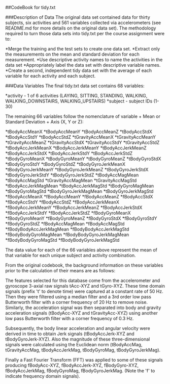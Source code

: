 ##CodeBook for tidy.txt

###Description of Data
The original data set contained data for thirty subjects, six activities and 561 variables collected via accelerometers (see README.md for more details on the original data set). The methodology required to turn those data sets into tidy.txt per the course assignment were to:

*Merge the training and the test sets to create one data set.
*Extract only the measurements on the mean and standard deviation for each measurement. 
*Use descriptive activity names to name the activities in the data set
*Appropriately label the data set with descriptive variable names. 
*Create a second, independent tidy data set with the average of each variable for each activity and each subject.

###Data Variables
The final tidy.txt data set contains 68 variables:

*activity - 1 of 6 activities (LAYING, SITTING, STANDING, WALKING, WALKING_DOWNSTAIRS, WALKING_UPSTAIRS)
*subject - subject IDs (1-30)

The remaining 66 variables follow the nomenclature of variable + Mean or Standard Deviation + Axis (X, Y or Z):

*tBodyAccMeanX
*tBodyAccMeanY
*tBodyAccMeanZ
*tBodyAccStdX
*tBodyAccStdY
*tBodyAccStdZ
*tGravityAccMeanX
*tGravityAccMeanY
*tGravityAccMeanZ
*tGravityAccStdX
*tGravityAccStdY
*tGravityAccStdZ
*tBodyAccJerkMeanX
*tBodyAccJerkMeanY
*tBodyAccJerkMeanZ
*tBodyAccJerkStdX
*tBodyAccJerkStdY
*tBodyAccJerkStdZ
*tBodyGyroMeanX
*tBodyGyroMeanY
*tBodyGyroMeanZ
*tBodyGyroStdX
*tBodyGyroStdY
*tBodyGyroStdZ
*tBodyGyroJerkMeanX
*tBodyGyroJerkMeanY
*tBodyGyroJerkMeanZ
*tBodyGyroJerkStdX
*tBodyGyroJerkStdY
*tBodyGyroJerkStdZ
*tBodyAccMagMean
*tBodyAccMagStd
*tGravityAccMagMean
*tGravityAccMagStd
*tBodyAccJerkMagMean
*tBodyAccJerkMagStd
*tBodyGyroMagMean
*tBodyGyroMagStd
*tBodyGyroJerkMagMean
*tBodyGyroJerkMagStd
*fBodyAccMeanX
*fBodyAccMeanY
*fBodyAccMeanZ
*fBodyAccStdX
*fBodyAccStdY
*fBodyAccStdZ
*fBodyAccJerkMeanX
*fBodyAccJerkMeanY
*fBodyAccJerkMeanZ
*fBodyAccJerkStdX
*fBodyAccJerkStdY
*fBodyAccJerkStdZ
*fBodyGyroMeanX
*fBodyGyroMeanY
*fBodyGyroMeanZ
*fBodyGyroStdX
*fBodyGyroStdY
*fBodyGyroStdZ
*fBodyAccMagMean
*fBodyAccMagStd
*fBodyBodyAccJerkMagMean
*fBodyBodyAccJerkMagStd
*fBodyBodyGyroMagMean
*fBodyBodyGyroJerkMagMean
*fBodyBodyGyroMagStd
*fBodyBodyGyroJerkMagStd

The data value for each of the 66 variables above represent the mean of that variable for each unique subject and activity combination.

From the original codebook, the background information on these variables prior to the calculation of their means are as follows:

The features selected for this database come from the accelerometer and gyroscope 3-axial raw signals tAcc-XYZ and tGyro-XYZ. These time domain signals (prefix 't' to denote time) were captured at a constant rate of 50 Hz. Then they were filtered using a median filter and a 3rd order low pass Butterworth filter with a corner frequency of 20 Hz to remove noise. Similarly, the acceleration signal was then separated into body and gravity acceleration signals (tBodyAcc-XYZ and tGravityAcc-XYZ) using another low pass Butterworth filter with a corner frequency of 0.3 Hz. 

Subsequently, the body linear acceleration and angular velocity were derived in time to obtain Jerk signals (tBodyAccJerk-XYZ and tBodyGyroJerk-XYZ). Also the magnitude of these three-dimensional signals were calculated using the Euclidean norm (tBodyAccMag, tGravityAccMag, tBodyAccJerkMag, tBodyGyroMag, tBodyGyroJerkMag). 

Finally a Fast Fourier Transform (FFT) was applied to some of these signals producing fBodyAcc-XYZ, fBodyAccJerk-XYZ, fBodyGyro-XYZ, fBodyAccJerkMag, fBodyGyroMag, fBodyGyroJerkMag. (Note the 'f' to indicate frequency domain signals). 
